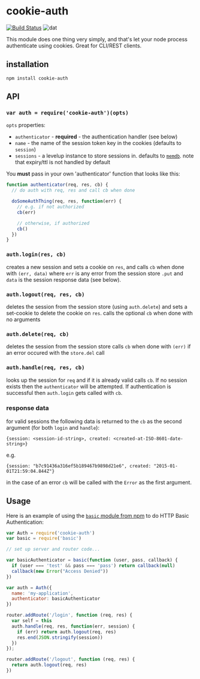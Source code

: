 cookie-auth
===========

[![Build Status](https://travis-ci.org/karissa/cookie-auth.svg?branch=master)](https://travis-ci.org/karissa/cookie-auth)
![dat](http://img.shields.io/badge/Development%20sponsored%20by-dat-green.svg?style=flat)

This module does one thing very simply, and that's let your node process authenticate using cookies. Great for CLI/REST clients.

## installation

```
npm install cookie-auth
```

## API

### `var auth = require('cookie-auth')(opts)`

`opts` properties:

- `authenticator` - **required** - the authentication handler (see below)
- `name` - the name of the session token key in the cookies (defaults to `session`)
- `sessions` - a levelup instance to store sessions in. defaults to [`memdb`](http://npmjs.org/memdb). note that expiry/ttl is not handled by default

You **must** pass in your own 'authenticator' function that looks like this:

```javascript
function authenticator(req, res, cb) {
  // do auth with req, res and call cb when done

  doSomeAuthThing(req, res, function(err) {
    // e.g. if not authorized
    cb(err)

    // otherwise, if authorized
    cb()
  })
}
```

### `auth.login(res, cb)`

creates a new session and sets a cookie on `res`, and calls `cb` when done with `(err, data)` where `err` is any error from the session store `.put` and `data` is the session response data (see below).

### `auth.logout(req, res, cb)`

deletes the session from the session store (using `auth.delete`) and sets a set-cookie to delete the cookie on `res`. calls the optional `cb` when done with no arguments

### `auth.delete(req, cb)`

deletes the session from the session store calls `cb` when done with `(err)` if an error occured with the `store.del` call

### `auth.handle(req, res, cb)`

looks up the session for `req` and if it is already valid calls `cb`. If no session exists then the `authenticator` will be attempted. If authentication is successful then `auth.login` gets called with `cb`.

### response data

for valid sessions the following data is returned to the `cb` as the second argument (for both `login` and `handle`):

`{session: <session-id-string>, created: <created-at-ISO-8601-date-string>}`

e.g.

`{session: "b7c91436a316ef5b189467b9898d21e6", created: "2015-01-01T21:59:04.844Z"}`

in the case of an error `cb` will be called with the `Error` as the first argument.

## Usage

Here is an example of using the [`basic` module from npm](http://npmjs.org/basic) to do HTTP Basic Authentication:

```javascript
var Auth = require('cookie-auth')
var basic = require('basic')

// set up server and router code...

var basicAuthenticator = basic(function (user, pass, callback) {
  if (user === 'test' && pass === 'pass') return callback(null)
  callback(new Error("Access Denied"))
})

var auth = Auth({
  name: 'my-application',
  authenticator: basicAuthenticator
})

router.addRoute('/login', function (req, res) {
  var self = this
  auth.handle(req, res, function(err, session) {
    if (err) return auth.logout(req, res)
    res.end(JSON.stringify(session))
  })
});

router.addRoute('/logout', function (req, res) {
  return auth.logout(req, res)
})
```
